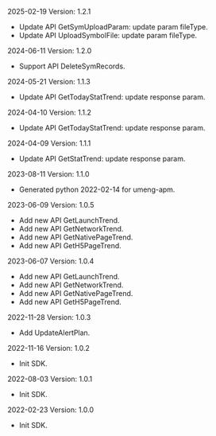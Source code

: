 2025-02-19 Version: 1.2.1
- Update API GetSymUploadParam: update param fileType.
- Update API UploadSymbolFile: update param fileType.


2024-06-11 Version: 1.2.0
- Support API DeleteSymRecords.


2024-05-21 Version: 1.1.3
- Update API GetTodayStatTrend: update response param.


2024-04-10 Version: 1.1.2
- Update API GetTodayStatTrend: update response param.


2024-04-09 Version: 1.1.1
- Update API GetStatTrend: update response param.


2023-08-11 Version: 1.1.0
- Generated python 2022-02-14 for umeng-apm.

2023-06-09 Version: 1.0.5
- Add new API GetLaunchTrend.
- Add new API GetNetworkTrend.
- Add new API GetNativePageTrend.
- Add new API GetH5PageTrend.

2023-06-07 Version: 1.0.4
- Add new API GetLaunchTrend.
- Add new API GetNetworkTrend.
- Add new API GetNativePageTrend.
- Add new API GetH5PageTrend.

2022-11-28 Version: 1.0.3
- Add UpdateAlertPlan.

2022-11-16 Version: 1.0.2
- Init SDK.

2022-08-03 Version: 1.0.1
- Init SDK.

2022-02-23 Version: 1.0.0
- Init SDK.

